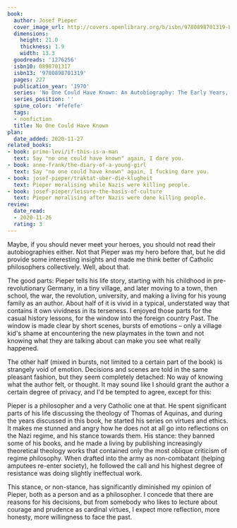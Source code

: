 ```yaml
---
book:
  author: Josef Pieper
  cover_image_url: http://covers.openlibrary.org/b/isbn/9780898701319-L.jpg
  dimensions:
    height: 21.0
    thickness: 1.9
    width: 13.3
  goodreads: '1276256'
  isbn10: 0898701317
  isbn13: '9780898701319'
  pages: 227
  publication_year: '1970'
  series: 'No One Could Have Known: An Autobiography: The Early Years, 1904-1945'
  series_position: ''
  spine_color: '#fefefe'
  tags:
  - nonfiction
  title: No One Could Have Known
plan:
  date_added: 2020-11-27
related_books:
- book: primo-levi/if-this-is-a-man
  text: Say "no one could have known" again, I dare you.
- book: anne-frank/the-diary-of-a-young-girl
  text: Say "no one could have known" again, I fucking dare you.
- book: josef-pieper/traktat-uber-die-klugheit
  text: Pieper moralising while Nazis were killing people.
- book: josef-pieper/leisure-the-basis-of-culture
  text: Pieper moralising after Nazis were done killing people.
review:
  date_read:
  - 2020-11-26
  rating: 3
---
```


Maybe, if you should never meet your heroes, you should not read their autobiographies either. Not that Pieper was my
hero before that, but he did provide some interesting insights and made me think better of Catholic philosophers
collectively. Well, about that.

The good parts: Pieper tells his life story, starting with his childhood in pre-revolutionary Germany, in a tiny
village, and later moving to a town, then school, the war, the revolution, university, and making a living for his young
family as an author. About half of it is vivid in a typical, understated way that contains it own vividness in its
terseness. I enjoyed those parts for the casual history lessons, for the window into the foreign country Past. The
window is made clear by short scenes, bursts of emotions – only a village kid's shame at encountering the new playmates
in the town and not knowing what they are talking about can make you see what really happened.

The other half (mixed in bursts, not limited to a certain part of the book) is strangely void of emotion. Decisions and
scenes are told in the same pleasant fashion, but they seem completely detached: No way of knowing what the author felt,
or thought. It may sound like I should grant the author a certain degree of privacy, and I'd be tempted to agree, except
for this:

Pieper is a philosopher and a very Catholic one at that. He spent significant parts of his life discussing the theology
of Thomas of Aquinas, and during the years discussed in this book, he started his series on virtues and ethics. It makes
me stunned and angry how he does not at all go into reflections on the Nazi regime, and his stance towards them. His
stance: they banned some of his books, and he made a living by publishing increasingly theoretical theology works that
contained only the most oblique criticism of regime philosophy. When drafted into the army as non-combatant (helping
amputees re-enter society), he followed the call and his highest degree of resistance was doing slightly ineffectual
work.

This stance, or non-stance, has significantly diminished my opinion of Pieper, both as a person and as a philosopher. I
concede that there are reasons for his decisions, but from somebody who likes to lecture about courage and prudence as
cardinal virtues, I expect more reflection, more honesty, more willingness to face the past.
